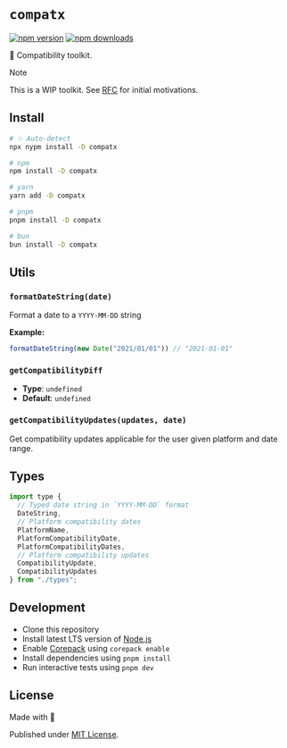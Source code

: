 # `compatx`

<!-- automd:badges -->

[![npm version](https://img.shields.io/npm/v/compatx)](https://npmjs.com/package/compatx)
[![npm downloads](https://img.shields.io/npm/dm/compatx)](https://npmjs.com/package/compatx)

<!-- /automd -->

🌴 Compatibility toolkit.

> [!NOTE]
> This is a WIP toolkit. See [RFC](./RFC.md) for initial motivations.

## Install

<!-- automd:pm-install dev -->

```sh
# ✨ Auto-detect
npx nypm install -D compatx

# npm
npm install -D compatx

# yarn
yarn add -D compatx

# pnpm
pnpm install -D compatx

# bun
bun install -D compatx
```

<!-- /automd -->

## Utils

<!-- automd:jsdocs src="./src/index.ts" -->

### `formatDateString(date)`

Format a date to a `YYYY-MM-DD` string

**Example:**

```ts
formatDateString(new Date("2021/01/01")) // "2021-01-01"
```

### `getCompatibilityDiff`

- **Type**: `undefined`
- **Default**: `undefined`

### `getCompatibilityUpdates(updates, date)`

Get compatibility updates applicable for the user given platform and date range.

<!-- /automd -->

## Types

```js
import type {
  // Typed date string in `YYYY-MM-DD` format
  DateString,
  // Platform compatibility dates
  PlatformName,
  PlatformCompatibilityDate,
  PlatformCompatibilityDates,
  // Platform compatibility updates
  CompatibilityUpdate,
  CompatibilityUpdates
} from "./types";
```

## Development

- Clone this repository
- Install latest LTS version of [Node.js](https://nodejs.org/en/)
- Enable [Corepack](https://github.com/nodejs/corepack) using `corepack enable`
- Install dependencies using `pnpm install`
- Run interactive tests using `pnpm dev`

## License

Made with 💛

Published under [MIT License](./LICENSE).
